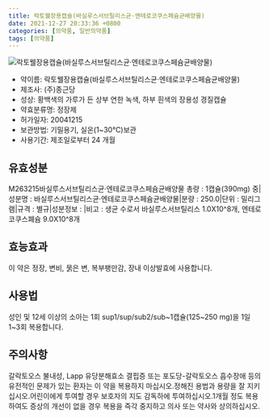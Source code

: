 ```yaml
---
title: 락토웰장용캡슐(바실루스서브틸리스균·엔테로코쿠스페슘균배양물)
date: 2021-12-27 20:33:36 +0800
categories: [의약품, 일반의약품]
tags: [의약품]
---
```

![락토웰장용캡슐(바실루스서브틸리스균·엔테로코쿠스페슘균배양물)](https://nedrug.mfds.go.kr/pbp/cmn/itemImageDownload/147428142941300086)

- 약이름: 락토웰장용캡슐(바실루스서브틸리스균·엔테로코쿠스페슘균배양물)
- 제조사: (주)종근당
- 성상: 황백색의 가루가 든 상부 연한 녹색, 하부 흰색의 장용성 경질캡슐
- 약효분류명: 정장제
- 허가일자: 20041215
- 보관방법: 기밀용기, 실온(1~30℃)보관
- 사용기간: 제조일로부터 24 개월
## 유효성분
M263215바실루스서브틸리스균·엔테로코쿠스페슘균배양물
총량 : 1캡슐(390mg) 중|성분명 : 바실루스서브틸리스균·엔테로코쿠스페슘균배양물|분량 : 250.0|단위 : 밀리그램|규격 : 별규|성분정보 : |비고 : 생균 수로서 바실루스서브틸리스 1.0X10^8개, 엔테로코쿠스폐슘 9.0X10^8개
## 효능효과
이 약은 정장, 변비, 묽은 변, 복부팽만감, 장내 이상발효에 사용합니다.
## 사용법
성인 및 12세 이상의 소아는 1회 sup1/sup/sub2/sub~1캡슐(125~250 mg)을 1일 1~3회 복용합니다.
## 주의사항
갈락토오스 불내성, Lapp 유당분해효소 결핍증 또는 포도당-갈락토오스 흡수장애 등의 유전적인 문제가 있는 환자는 이 약을 복용하지 마십시오.정해진 용법과 용량을 잘 지키십시오.어린이에게 투여할 경우 보호자의 지도 감독하에 투여하십시오.1개월 정도 복용하여도 증상의 개선이 없을 경우 복용을 즉각 중지하고 의사 또는 약사와 상의하십시오.
